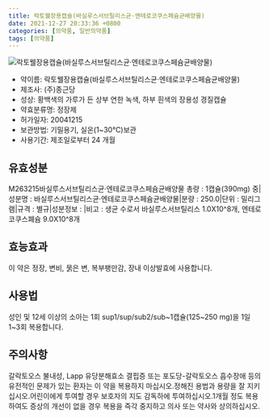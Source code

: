 ```yaml
---
title: 락토웰장용캡슐(바실루스서브틸리스균·엔테로코쿠스페슘균배양물)
date: 2021-12-27 20:33:36 +0800
categories: [의약품, 일반의약품]
tags: [의약품]
---
```

![락토웰장용캡슐(바실루스서브틸리스균·엔테로코쿠스페슘균배양물)](https://nedrug.mfds.go.kr/pbp/cmn/itemImageDownload/147428142941300086)

- 약이름: 락토웰장용캡슐(바실루스서브틸리스균·엔테로코쿠스페슘균배양물)
- 제조사: (주)종근당
- 성상: 황백색의 가루가 든 상부 연한 녹색, 하부 흰색의 장용성 경질캡슐
- 약효분류명: 정장제
- 허가일자: 20041215
- 보관방법: 기밀용기, 실온(1~30℃)보관
- 사용기간: 제조일로부터 24 개월
## 유효성분
M263215바실루스서브틸리스균·엔테로코쿠스페슘균배양물
총량 : 1캡슐(390mg) 중|성분명 : 바실루스서브틸리스균·엔테로코쿠스페슘균배양물|분량 : 250.0|단위 : 밀리그램|규격 : 별규|성분정보 : |비고 : 생균 수로서 바실루스서브틸리스 1.0X10^8개, 엔테로코쿠스폐슘 9.0X10^8개
## 효능효과
이 약은 정장, 변비, 묽은 변, 복부팽만감, 장내 이상발효에 사용합니다.
## 사용법
성인 및 12세 이상의 소아는 1회 sup1/sup/sub2/sub~1캡슐(125~250 mg)을 1일 1~3회 복용합니다.
## 주의사항
갈락토오스 불내성, Lapp 유당분해효소 결핍증 또는 포도당-갈락토오스 흡수장애 등의 유전적인 문제가 있는 환자는 이 약을 복용하지 마십시오.정해진 용법과 용량을 잘 지키십시오.어린이에게 투여할 경우 보호자의 지도 감독하에 투여하십시오.1개월 정도 복용하여도 증상의 개선이 없을 경우 복용을 즉각 중지하고 의사 또는 약사와 상의하십시오.
